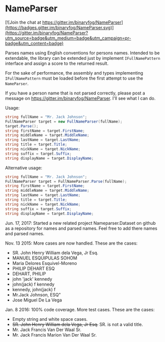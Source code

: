 NameParser
====

[![Join the chat at https://gitter.im/binaryfog/NameParser](https://badges.gitter.im/binaryfog/NameParser.svg)](https://gitter.im/binaryfog/NameParser?utm_source=badge&utm_medium=badge&utm_campaign=pr-badge&utm_content=badge)


Parses names using English conventions for persons names. 
Intended to be extendable, the library can be extended just by implement `IFullNamePattern` interface and assign a score to the returned result.

For the sake of performance, the assembly and types implementing `IFullNamePattern` must be loaded before the first attempt to use the `NameParser`.

If you have a person name that is not parsed correctly, please post a message on https://gitter.im/binaryfog/NameParser. I'll see what I can do.

Usage:
```csharp
string fullName = "Mr. Jack Johnson"; 
FullNameParser target = new FullNameParser(fullName); 
target.Parse();
string firstName = target.FirstName;
string middleName = target.MiddleName;
string lastName = target.LastName;
string title = target.Title;
string nickName = target.NickName;
string suffix = target.Suffix;
string displayName = target.DisplayName;
```

Alternative usage:
```csharp
string fullName = "Mr. Jack Johnson"; 
FullNameParser target = FullNameParser.Parse(fullName);
string firstName = target.FirstName;
string middleName = target.MiddleName;
string lastName = target.LastName;
string title = target.Title;
string nickName = target.NickName;
string suffix = target.Suffix;
string displayName = target.DisplayName;
```
Jun. 17, 2017: Started a new related project Nameparser.Dataset on github as a repository for names and parsed names. Feel free to add there names and parsed names.

Nov. 13 2015: More cases are now handled. These are the cases:
* SR. John Henry William dela Vega, Jr Esq.
* MANUEL ESQUIPULAS SOHOM
* Maria Delores Esquivel-Moreno
* PHILIP DEHART ESQ
* DEHART, PHILIP
* john 'jack' kennedy
* john(jack) f kennedy
* kennedy, john(jack) f
* Mr.Jack Johnson, ESQ"
* Jose Miguel De La Vega
    
Jan. 8 2016: 100% code coverage. More test cases. These are the cases:
* Empty string and white space cases.
* ~~SR. John Henry William dela Vega, Jr Esq.~~ SR. is not a valid title.
* Mr. Jack Francis Van Der Waal Sr.
* Mr. Jack Francis Marion Van Der Waal Sr.
